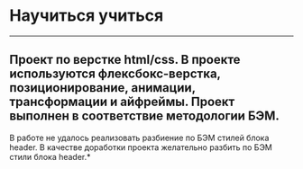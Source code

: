 # **Научиться учиться**
------
Проект по верстке html/css. В проекте используются флексбокс-верстка, позиционирование, анимации, трансформации и айфреймы. Проект выполнен в соответствие методологии БЭМ.
------
В работе не удалось реализовать разбиение по БЭМ стилей блока header. В качестве доработки проекта желательно разбить по БЭМ стили блока header.*


